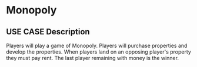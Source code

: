 # Monopoly #

## USE CASE Description ##

   Players will play a game of Monopoly. Players will purchase properties and develop the properties. When players land on an opposing player's property they must pay rent. The last player remaining with money is the winner.
